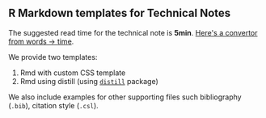 ## R Markdown templates for Technical Notes

The suggested read time for the technical note is **5min**. [Here's a convertor from words -> time](https://wordstotime.com/).

We provide two templates:
1. Rmd with custom CSS template
2. Rmd using distill (using [`distill`](https://github.com/rstudio/distill) package)

We also include examples for other supporting files such bibliography (`.bib`), citation style (`.csl`).
